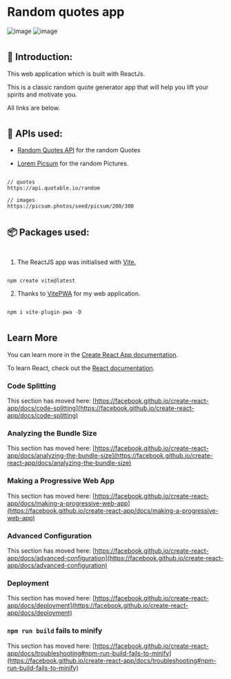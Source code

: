 # Random quotes app
![image](https://github.com/makskhv21/Random-quotes/assets/113525627/123244c1-e112-4437-9dab-0c8262ce3d68)
![image](https://github.com/makskhv21/Random-quotes/assets/113525627/d4eda84c-8b58-4900-bc8f-01e150a412ab)

#

## :hugs: Introduction:

This web application which is built with ReactJs.

This is a classic random quote generator app that will help you lift your spirits and motivate you.

All links are below.

#

##   :cowboy_hat_face: APIs used:

- [Random Quotes API](https://github.com/lukePeavey/quotable) for the random Quotes

- [Lorem Picsum](https://picsum.photos/) for the random Pictures.

```

// quotes
https://api.quotable.io/random

// images
https://picsum.photos/seed/picsum/200/300

```

#

## :package: Packages used:
#

1. The ReactJS app was initialised with [Vite.](https://vitejs.dev/)

```javascript

npm create vite@latest

```
2.  Thanks to [VitePWA](https://github.com/vite-pwa/vite-plugin-pwa) for my web application.

```javascript

npm i vite-plugin-pwa -D

```

#

## Learn More

You can learn more in the [Create React App documentation](https://facebook.github.io/create-react-app/docs/getting-started).

To learn React, check out the [React documentation](https://reactjs.org/).

### Code Splitting

This section has moved here: [https://facebook.github.io/create-react-app/docs/code-splitting](https://facebook.github.io/create-react-app/docs/code-splitting)

### Analyzing the Bundle Size

This section has moved here: [https://facebook.github.io/create-react-app/docs/analyzing-the-bundle-size](https://facebook.github.io/create-react-app/docs/analyzing-the-bundle-size)

### Making a Progressive Web App

This section has moved here: [https://facebook.github.io/create-react-app/docs/making-a-progressive-web-app](https://facebook.github.io/create-react-app/docs/making-a-progressive-web-app)

### Advanced Configuration

This section has moved here: [https://facebook.github.io/create-react-app/docs/advanced-configuration](https://facebook.github.io/create-react-app/docs/advanced-configuration)

### Deployment

This section has moved here: [https://facebook.github.io/create-react-app/docs/deployment](https://facebook.github.io/create-react-app/docs/deployment)

### `npm run build` fails to minify

This section has moved here: [https://facebook.github.io/create-react-app/docs/troubleshooting#npm-run-build-fails-to-minify](https://facebook.github.io/create-react-app/docs/troubleshooting#npm-run-build-fails-to-minify)
